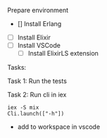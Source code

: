 Prepare environment

- [] Install Erlang
- [ ] Install Elixir
- [ ] Install VSCode
  - [ ] Install ElixirLS extension

Tasks:

Task 1: Run the tests

Task 2: Run cli in iex

```
iex -S mix
Cli.launch(["-h"])
```

- add to workspace in vscode
